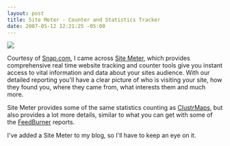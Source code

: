 ```yaml
---
layout: post
title: Site Meter - Counter and Statistics Tracker
date: 2007-05-12 12:21:25 -05:00
---
```


![](http://www.sitemeter.com/images/homepage/graph.jpg)

Courtesy of [Snap.com](http://www.snap.com/), I came across [Site Meter](http://www.sitemeter.com/), which provides comprehensive real time website tracking and counter tools give you instant access to vital information and data about your sites audience. With our detailed reporting you'll have a clear picture of who is visiting your site, how they found you, where they came from, what interests them and much more.

Site Meter provides some of the same statistics counting as [ClustrMaps](http://www.clustrmaps.com/), but also provides a lot more details, similar to what you can get with some of the [FeedBurner](http://www.feedburner.com) reports.

I've added a Site Meter to my blog, so I'll have to keep an eye on it.
